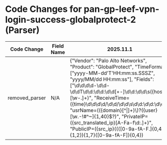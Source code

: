 # Code Changes for pan-gp-leef-vpn-login-success-globalprotect-2 (Parser)

| Code Change | Field Name | 2025.11.1 | 2025.12.1 |
|-------------|------------|-----------|------------|
| removed_parser | N/A | {"Vendor": "Palo Alto Networks", "Product": "GlobalProtect", "TimeFormat": ["yyyy-MM-dd'T'HH:mm:ss.SSSZ", "yyyy/MM/dd HH:mm:ss"], "Fields": ["\d\d\d\d-\d\d-\d\dT\d\d:\d\d:\d\d[+-]\d\d:\d\d\s({host}[\w\-.]+)", "ReceiveTime=({time}\d\d\d\d\/\d\d\/\d\d\s\d\d:\d\d:\d\d)", "usrName=(({domain}[^\\|]+)\\)?({user}[\w\.\-\!\#\^\~]{1,40}\$?)", "PrivateIP=({src_translated_ip}[A-Fa-f\d:.]+)", "PublicIP=({src_ip}((([0-9a-fA-F.]{0,4}):{1,2}){1,7}([0-9a-fA-F]){0,4})|(((25[0-5]|(2[0-4]|1\d|[0-9]|)\d)\.?\b){4}))(:({src_port}\d+))?", "Machinename=({src_host}[\w\-.]+)", "EventID=({event_name}[^|]+)", "Status=({result}[^|]+)", "((?:1969-[^,]+?)|({time}\d\d\d\d-\d\d-\d\dT\d\d:\d\d:\d\d\.\d+[\+-]\d+:\d+))"], "Name": "pan-gp-leef-vpn-login-success-globalprotect-2", "Conditions": ["LEEF:", "|Palo Alto Networks|", "|PAN-OS Syslog Integration|", "|gateway-connected-success|", "|Type=GLOBALPROTECT|"], "ParserVersion": "v1.0.0"} | N/A |